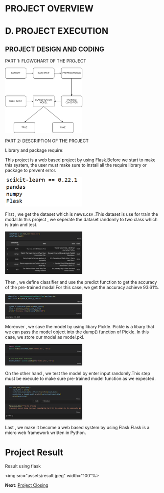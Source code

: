 # PROJECT OVERVIEW

# D. PROJECT EXECUTION


## PROJECT DESIGN AND CODING

PART 1: FLOWCHART OF THE PROJECT

<img src="assets/flowchart for aipm.drawio.png" width="50%">


PART 2: DESCRIPTION OF THE PROJECT

Library and package require:

This project is a web based project by using Flask.Before we start to make this system, the user must make sure to install all the require library or package to prevent error.

<img src="assets/requirement.png" width="50%">

First , we get the dataset which is news.csv .This dataset is use for train the modal.In this project , we seperate the dataset randomly to two class which is train and test.

<img src="assets/dataset.png" width="50%">


Then , we define classifier and use the predict function to get the accuracy of the pre-trained modal.For this case, we get the accuracy achieve 93.61%.

<img src="assets/c.png" width="50%">

<img src="assets/p.png" width="50%">

Moreover , we save the model by using libary Pickle. Pickle is a libary that we can pass the model object into the dump() function of Pickle. In this case, we store our model as model.pkl.

<img src="assets/pic.png" width="50%">

On the other hand , we test the model by enter input randomly.This step must be execute to make sure pre-trained model function as we expected.

<img src="assets/f.png" width="50%">

Last , we make it become a web based system by using Flask.Flask is a micro web framework written in Python.


# Project Result
Result using flask

<img src="assets/result.jpeg" width="100"%>















**Next:** [Project Closing](/Project-Management-Plan/E-Project-Closing.md)
